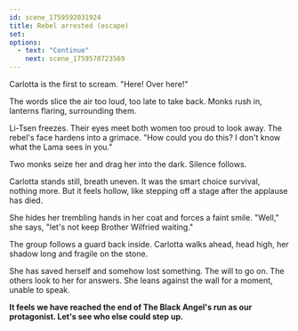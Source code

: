 ```yaml
---
id: scene_1759592031924
title: Rebel arrested (escape)
set:
options:
  - text: "Continue"
    next: scene_1759570723569
---
```


Carlotta is the first to scream.
"Here! Over here!"

The words slice the air too loud, too late to take back.
Monks rush in, lanterns flaring, surrounding them.

Li-Tsen freezes. Their eyes meet both women too proud to look away.
The rebel's face hardens into a grimace.
"How could you do this? I don't know what the Lama sees in you."

Two monks seize her and drag her into the dark.
Silence follows.

Carlotta stands still, breath uneven.
It was the smart choice survival, nothing more.
But it feels hollow, like stepping off a stage after the applause has died.

She hides her trembling hands in her coat and forces a faint smile.
"Well," she says, "let's not keep Brother Wilfried waiting."

The group follows a guard back inside.
Carlotta walks ahead, head high, her shadow long and fragile on the stone.

She has saved herself and somehow lost something. The will to go on.
The others look to her for answers.
She leans against the wall for a moment, unable to speak.

**It feels we have reached the end of The Black Angel's run as our protagonist.
Let's see who else could step up.**